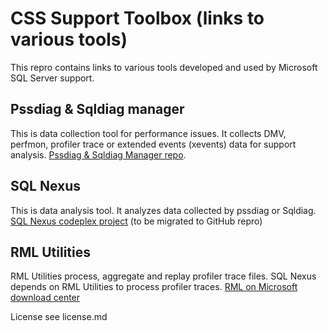 # CSS Support Toolbox (links to various tools)

This repro contains links to various tools developed and used by Microsoft SQL Server support.

## Pssdiag & Sqldiag manager
  This is data collection tool for performance issues.  It collects DMV, perfmon, profiler trace or extended events (xevents) data for support analysis.  [Pssdiag & Sqldiag Manager repo](https://github.com/Microsoft/DiagManager). 

## SQL Nexus 
   This is data analysis tool. It analyzes data collected by pssdiag or Sqldiag. [SQL Nexus codeplex project](http://sqlnexus.codeplex.com/) (to be migrated to GitHub repro)

## RML Utilities
  RML Utilities process, aggregate and replay profiler trace files.  SQL Nexus depends on RML Utilities to process profiler traces. [RML on Microsoft download center](https://www.microsoft.com/en-us/download/details.aspx?id=4511)

License
see license.md